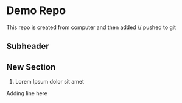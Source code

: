 # Demo Repo

This repo is created from computer and then added // pushed to git

## Subheader

## New Section

1. Lorem Ipsum dolor sit amet

Adding line here
